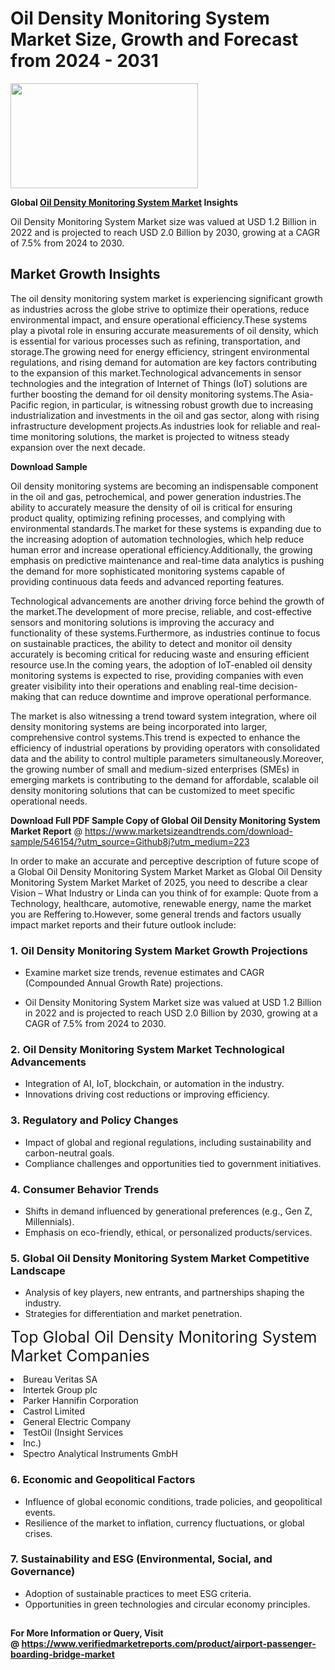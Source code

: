 <H1>Oil Density Monitoring System Market Size, Growth and Forecast from 2024 - 2031</H1><img class="aligncenter size-medium wp-image-584254" src="https://thirdeyenews.in/wp-content/uploads/2024/09/Global-Market-Research-300x168.jpeg" alt="" width="300" height="168" /><p><strong>Global&nbsp;<a href="https://www.marketsizeandtrends.com/download-sample/546154/?utm_source=Github8j?utm_medium=223">Oil Density Monitoring System Market</a> Insights</strong></p><p>Oil Density Monitoring System Market size was valued at USD 1.2 Billion in 2022 and is projected to reach USD 2.0 Billion by 2030, growing at a CAGR of 7.5% from 2024 to 2030.</p><p><h2>Market Growth Insights</h2> <p>The oil density monitoring system market is experiencing significant growth as industries across the globe strive to optimize their operations, reduce environmental impact, and ensure operational efficiency.These systems play a pivotal role in ensuring accurate measurements of oil density, which is essential for various processes such as refining, transportation, and storage.The growing need for energy efficiency, stringent environmental regulations, and rising demand for automation are key factors contributing to the expansion of this market.Technological advancements in sensor technologies and the integration of Internet of Things (IoT) solutions are further boosting the demand for oil density monitoring systems.The Asia-Pacific region, in particular, is witnessing robust growth due to increasing industrialization and investments in the oil and gas sector, along with rising infrastructure development projects.As industries look for reliable and real-time monitoring solutions, the market is projected to witness steady expansion over the next decade.</p> <p><strong>Download Sample</strong></p> <p>Oil density monitoring systems are becoming an indispensable component in the oil and gas, petrochemical, and power generation industries.The ability to accurately measure the density of oil is critical for ensuring product quality, optimizing refining processes, and complying with environmental standards.The market for these systems is expanding due to the increasing adoption of automation technologies, which help reduce human error and increase operational efficiency.Additionally, the growing emphasis on predictive maintenance and real-time data analytics is pushing the demand for more sophisticated monitoring systems capable of providing continuous data feeds and advanced reporting features.</p> <p>Technological advancements are another driving force behind the growth of the market.The development of more precise, reliable, and cost-effective sensors and monitoring solutions is improving the accuracy and functionality of these systems.Furthermore, as industries continue to focus on sustainable practices, the ability to detect and monitor oil density accurately is becoming critical for reducing waste and ensuring efficient resource use.In the coming years, the adoption of IoT-enabled oil density monitoring systems is expected to rise, providing companies with even greater visibility into their operations and enabling real-time decision-making that can reduce downtime and improve operational performance.</p> <p>The market is also witnessing a trend toward system integration, where oil density monitoring systems are being incorporated into larger, comprehensive control systems.This trend is expected to enhance the efficiency of industrial operations by providing operators with consolidated data and the ability to control multiple parameters simultaneously.Moreover, the growing number of small and medium-sized enterprises (SMEs) in emerging markets is contributing to the demand for affordable, scalable oil density monitoring solutions that can be customized to meet specific operational needs.</p> <p><span class=""><strong>Download Full PDF Sample Copy of Global Oil Density Monitoring System Market Report</strong> @ <a href="https://www.marketsizeandtrends.com/download-sample/546154/?utm_source=Github8j?utm_medium=223" target="_blank">https://www.marketsizeandtrends.com/download-sample/546154/?utm_source=Github8j?utm_medium=223</a></span></p><p>In order to make an accurate and perceptive description of future scope of a Global&nbsp;Oil Density Monitoring System Market Market as Global&nbsp;Oil Density Monitoring System Market Market of 2025, you need to describe a clear Vision &ndash; What Industry or Linda can you think of for example: Quote from a Technology, healthcare, automotive, renewable energy, name the market you are Reffering to.However, some general trends and factors usually impact market reports and their future outlook include:</p><h3>1.&nbsp;<strong>Oil Density Monitoring System Market Growth Projections</strong></h3><ul><li>Examine market size trends, revenue estimates and CAGR (Compounded Annual Growth Rate) projections.</li><li><p>Oil Density Monitoring System Market size was valued at USD 1.2 Billion in 2022 and is projected to reach USD 2.0 Billion by 2030, growing at a CAGR of 7.5% from 2024 to 2030.</p></li></ul><h3>2.&nbsp;<strong>Oil Density Monitoring System Market Technological Advancements</strong></h3><ul><li>Integration of AI, IoT, blockchain, or automation in the industry.</li><li>Innovations driving cost reductions or improving efficiency.</li></ul><h3>3.&nbsp;<strong>Regulatory and Policy Changes</strong></h3><ul><li>Impact of global and regional regulations, including sustainability and carbon-neutral goals.</li><li>Compliance challenges and opportunities tied to government initiatives.</li></ul><h3>4.&nbsp;<strong>Consumer Behavior Trends</strong></h3><ul><li>Shifts in demand influenced by generational preferences (e.g., Gen Z, Millennials).</li><li>Emphasis on eco-friendly, ethical, or personalized products/services.</li></ul><h3>5.&nbsp;<strong>Global Oil Density Monitoring System Market Competitive Landscape</strong></h3><ul><li>Analysis of key players, new entrants, and partnerships shaping the industry.</li><li>Strategies for differentiation and market penetration.</li></ul><p data-pm-slice="1 1 []"><span style="color: inherit; font-family: inherit; font-size: 25px;">Top Global Oil Density Monitoring System Market Companies</span></p><div class="" data-test-id=""><p><li>Bureau Veritas SA</li><li> Intertek Group plc</li><li> Parker Hannifin Corporation</li><li> Castrol Limited</li><li> General Electric Company</li><li> TestOil (Insight Services</li><li> Inc.)</li><li> Spectro Analytical Instruments GmbH</li></p></div><h3>6.&nbsp;<strong>Economic and Geopolitical Factors</strong></h3><ul><li>Influence of global economic conditions, trade policies, and geopolitical events.</li><li>Resilience of the market to inflation, currency fluctuations, or global crises.</li></ul><h3>7.&nbsp;<strong>Sustainability and ESG (Environmental, Social, and Governance)</strong></h3><ul><li>Adoption of sustainable practices to meet ESG criteria.</li><li>Opportunities in green technologies and circular economy principles.</li></ul><h2><strong style="font-size: 14px;">For More Information or Query, Visit @&nbsp;</strong><a style="background-color: #ffffff; font-size: 14px;" href="https://www.marketsizeandtrends.com/report/oil-density-monitoring-system-market/" target="_blank">https://www.verifiedmarketreports.com/product/airport-passenger-boarding-bridge-market</a></h2>